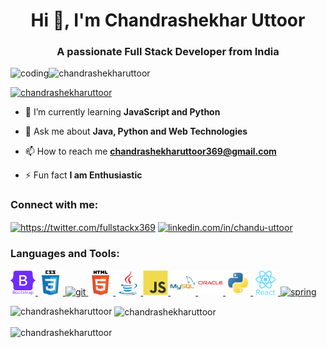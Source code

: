<h1 align="center">Hi 👋, I'm Chandrashekhar Uttoor</h1>
<h3 align="center">A passionate Full Stack Developer from India</h3>
<img align="left" alt="coding" src="https://www.google.com/url?sa=i&url=https%3A%2F%2Fgithub.com%2Frudrabarad%2FGifs&psig=AOvVaw3uszFGsG8uyay1c1pMx7TY&ust=1712720921820000&source=images&cd=vfe&opi=89978449&ved=0CBEQjRxqFwoTCOjsq-SctIUDFQAAAAAdAAAAABAE" />

<p align="left"> <img src="https://komarev.com/ghpvc/?username=chandrashekharuttoor&label=Profile%20views&color=0e75b6&style=flat" alt="chandrashekharuttoor" /> </p>

<p align="left"> <a href="https://github.com/ryo-ma/github-profile-trophy"><img src="https://github-profile-trophy.vercel.app/?username=chandrashekharuttoor" alt="chandrashekharuttoor" /></a> </p>

- 🌱 I’m currently learning **JavaScript and Python**

- 💬 Ask me about **Java, Python and Web Technologies**

- 📫 How to reach me **chandrashekharuttoor369@gmail.com**

- ⚡ Fun fact **I am Enthusiastic**

<h3 align="left">Connect with me:</h3>
<p align="left">
<a href="https://twitter.com/https://twitter.com/fullstackx369" target="blank"><img align="center" src="https://raw.githubusercontent.com/rahuldkjain/github-profile-readme-generator/master/src/images/icons/Social/twitter.svg" alt="https://twitter.com/fullstackx369" height="30" width="40" /></a>
<a href="https://linkedin.com/in/linkedin.com/in/chandu-uttoor" target="blank"><img align="center" src="https://raw.githubusercontent.com/rahuldkjain/github-profile-readme-generator/master/src/images/icons/Social/linked-in-alt.svg" alt="linkedin.com/in/chandu-uttoor" height="30" width="40" /></a>
</p>

<h3 align="left">Languages and Tools:</h3>
<p align="left"> <a href="https://getbootstrap.com" target="_blank" rel="noreferrer"> <img src="https://raw.githubusercontent.com/devicons/devicon/master/icons/bootstrap/bootstrap-plain-wordmark.svg" alt="bootstrap" width="40" height="40"/> </a> <a href="https://www.w3schools.com/css/" target="_blank" rel="noreferrer"> <img src="https://raw.githubusercontent.com/devicons/devicon/master/icons/css3/css3-original-wordmark.svg" alt="css3" width="40" height="40"/> </a> <a href="https://git-scm.com/" target="_blank" rel="noreferrer"> <img src="https://www.vectorlogo.zone/logos/git-scm/git-scm-icon.svg" alt="git" width="40" height="40"/> </a> <a href="https://www.w3.org/html/" target="_blank" rel="noreferrer"> <img src="https://raw.githubusercontent.com/devicons/devicon/master/icons/html5/html5-original-wordmark.svg" alt="html5" width="40" height="40"/> </a> <a href="https://www.java.com" target="_blank" rel="noreferrer"> <img src="https://raw.githubusercontent.com/devicons/devicon/master/icons/java/java-original.svg" alt="java" width="40" height="40"/> </a> <a href="https://developer.mozilla.org/en-US/docs/Web/JavaScript" target="_blank" rel="noreferrer"> <img src="https://raw.githubusercontent.com/devicons/devicon/master/icons/javascript/javascript-original.svg" alt="javascript" width="40" height="40"/> </a> <a href="https://www.mysql.com/" target="_blank" rel="noreferrer"> <img src="https://raw.githubusercontent.com/devicons/devicon/master/icons/mysql/mysql-original-wordmark.svg" alt="mysql" width="40" height="40"/> </a> <a href="https://www.oracle.com/" target="_blank" rel="noreferrer"> <img src="https://raw.githubusercontent.com/devicons/devicon/master/icons/oracle/oracle-original.svg" alt="oracle" width="40" height="40"/> </a> <a href="https://www.python.org" target="_blank" rel="noreferrer"> <img src="https://raw.githubusercontent.com/devicons/devicon/master/icons/python/python-original.svg" alt="python" width="40" height="40"/> </a> <a href="https://reactjs.org/" target="_blank" rel="noreferrer"> <img src="https://raw.githubusercontent.com/devicons/devicon/master/icons/react/react-original-wordmark.svg" alt="react" width="40" height="40"/> </a> <a href="https://spring.io/" target="_blank" rel="noreferrer"> <img src="https://www.vectorlogo.zone/logos/springio/springio-icon.svg" alt="spring" width="40" height="40"/> </a> </p>

<p><img align="left" src="https://github-readme-stats.vercel.app/api/top-langs?username=chandrashekharuttoor&show_icons=true&locale=en&layout=compact" alt="chandrashekharuttoor" /></p>

<p>&nbsp;<img align="center" src="https://github-readme-stats.vercel.app/api?username=chandrashekharuttoor&show_icons=true&locale=en" alt="chandrashekharuttoor" /></p>

<p><img align="center" src="https://github-readme-streak-stats.herokuapp.com/?user=chandrashekharuttoor&" alt="chandrashekharuttoor" /></p>
